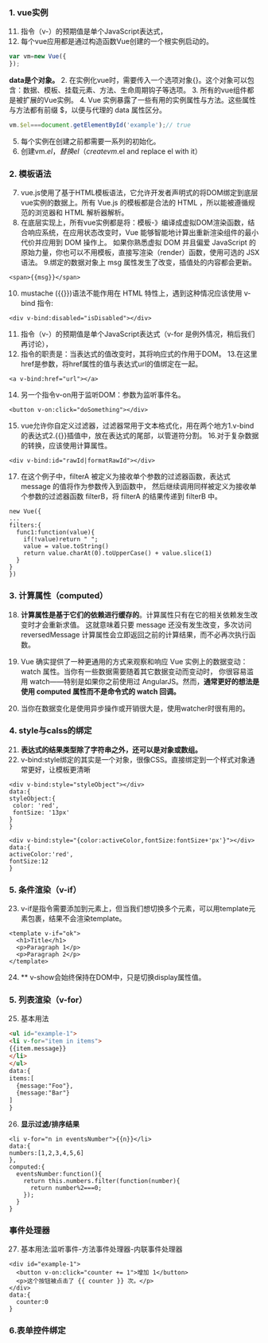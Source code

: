 ### 1. vue实例
11. 指令（v-）的预期值是单个JavaScript表达式，
1. 每个vue应用都是通过构造函数Vue创建的一个根实例启动的。
```javascript
var vm=new Vue({
});
```
**data是个对象。**
2. 在实例化vue时，需要传入一个选项对象{}。这个对象可以包含：数据、模板、挂载元素、方法、生命周期钩子等选项。
3. 所有的vue组件都是被扩展的Vue实例。
4. Vue 实例暴露了一些有用的实例属性与方法。这些属性与方法都有前缀 $，以便与代理的 data 属性区分。
```javascript
vm.$el===document.getElementById('example');// true
```
5. 每个实例在创建之前都需要一系列的初始化。
6. 创建vm.$el，替换el（create vm.$el and replace el with it）
### 2. 模板语法
7. vue.js使用了基于HTML模板语法，它允许开发者声明式的将DOM绑定到底层vue实例的数据上。所有 Vue.js 的模板都是合法的 HTML ，所以能被遵循规范的浏览器和 HTML 解析器解析。
8. 在底层实现上，所有vue实例都是将：模板-》编译成虚拟DOM渲染函数，结合响应系统，在应用状态改变时，Vue 能够智能地计算出重新渲染组件的最小代价并应用到 DOM 操作上。
如果你熟悉虚拟 DOM 并且偏爱 JavaScript 的原始力量，你也可以不用模板，直接写渲染（render）函数，使用可选的 JSX 语法。
9.绑定的数据对象上 msg 属性发生了改变，插值处的内容都会更新。
```
<span>{{msg}}</span>
```
10. mustache ({{}})语法不能作用在 HTML 特性上，遇到这种情况应该使用 v-bind 指令:
```
<div v-bind:disabled="isDisabled"></div>
```
11. 指令（v-）的预期值是单个JavaScript表达式（v-for 是例外情况，稍后我们再讨论），
12. 指令的职责是：当表达式的值改变时，其将响应式的作用于DOM。
13.在这里href是参数，将href属性的值与表达式url的值绑定在一起。
```
<a v-bind:href="url"></a>
```
14. 另一个指令v-on用于监听DOM：参数为监听事件名。
```
<button v-on:click="doSomething"></div>
```
15. vue允许你自定义过滤器，过滤器常用于文本格式化，用在两个地方1.v-bind的表达式2.{{}}插值中，放在表达式的尾部，以管道符分割。
16.对于复杂数据的转换，应该使用计算属性。
```
<div v-bind:id="rawId|formatRawId"></div>
```
17. 在这个例子中，filterA 被定义为接收单个参数的过滤器函数，表达式 message 的值将作为参数传入到函数中，
然后继续调用同样被定义为接收单个参数的过滤器函数 filterB，将 filterA 的结果传递到 filterB 中。
```
new Vue({
...
filters:{
  func1:function(value){
    if(!value)return " ";
    value = value.toString()
    return value.charAt(0).toUpperCase() + value.slice(1)
  }
}
})
```
### 3. 计算属性（computed）
18. **计算属性是基于它们的依赖进行缓存的**。计算属性只有在它的相关依赖发生改变时才会重新求值。
这就意味着只要 message 还没有发生改变，多次访问 reversedMessage 计算属性会立即返回之前的计算结果，而不必再次执行函数。
19. Vue 确实提供了一种更通用的方式来观察和响应 Vue 实例上的数据变动：watch 属性。当你有一些数据需要随着其它数据变动而变动时，
你很容易滥用 watch——特别是如果你之前使用过 AngularJS。然而，**通常更好的想法是使用 computed 属性而不是命令式的 watch 回调。**

20. 当你在数据变化是使用异步操作或开销很大是，使用watcher时很有用的。
### 4. style与calss的绑定
21. **表达式的结果类型除了字符串之外，还可以是对象或数组。**
22. v-bind:style绑定的其实是一个对象，很像CSS。直接绑定到一个样式对象通常更好，让模板更清晰
```
<div v-bind:style="styleObject"></div>
data:{
styleObject:{
 color: 'red',
 fontSize: '13px'
}
}
```
```
<div v-bind:style="{color:activeColor,fontSize:fontSize+'px'}"></div>
data:{
activeColor:'red',
fontSize:12
}
```
### 5. 条件渲染（v-if）
23. v-if是指令需要添加到元素上，但当我们想切换多个元素，可以用template元素包裹，结果不会渲染template。
```
<template v-if="ok">
  <h1>Title</h1>
  <p>Paragraph 1</p>
  <p>Paragraph 2</p>
</template>
```
24. ** v-show会始终保持在DOM中，只是切换display属性值。
### 5. 列表渲染（v-for）
25. 基本用法
```html
<ul id="example-1">
<li v-for="item in items">
{{item.message}}
</li>
</ul>
data:{
items:[
  {message:"Foo"},
  {message:"Bar"}
]
}
```
26. **显示过滤/排序结果**

```
<li v-for="n in eventsNumber">{{n}}</li>
data:{
numbers:[1,2,3,4,5,6]
},
computed:{
  eventsNumber:function(){
    return this.numbers.filter(function(number){
      return number%2===0;
    });
  }
}
```
### 事件处理器
27. 基本用法:监听事件-方法事件处理器-内联事件处理器
```
<div id="example-1">
  <button v-on:click="counter += 1">增加 1</button>
  <p>这个按钮被点击了 {{ counter }} 次。</p>
</div>
data:{
  counter:0
}
```
### 6.表单控件绑定



